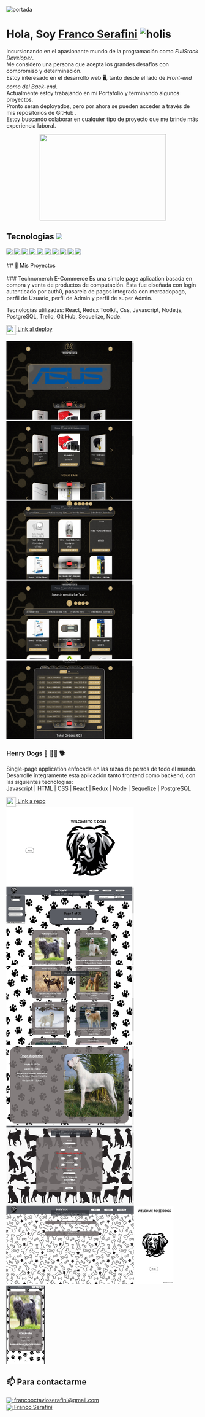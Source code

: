 ![portada](https://i.pinimg.com/originals/2f/f4/28/2ff428006f3ade5f10beac69372062ab.gif)

# **Hola, Soy [Franco Serafini](https://www.linkedin.com/in/emanuel-juri/)** <img width="45" src="https://user-images.githubusercontent.com/76783198/182454378-115c3a2e-50cc-490e-85f0-fbdfab7f36ba.gif" alt="holis">

Incursionando en el apasionante mundo de la programación como *FullStack Developer*.<br>
Me considero una persona que acepta los grandes desafíos con compromiso y determinación.<br>
Estoy interesado en el desarrollo web 🖥️, tanto desde el lado de *Front-end como del Back-end*.<br>
Actualmente estoy trabajando en mi Portafolio y terminando algunos proyectos. <br>
Pronto seran deployados, pero por ahora se pueden acceder a través de mis repositorios de GitHub . <br>
Estoy buscando colaborar en cualquier tipo de proyecto que me brinde más experiencia laboral. <br>
<div align="center" >
      <img align="center" src="https://user-images.githubusercontent.com/76783198/182483558-499ad227-69c3-4323-b4f5-abab4942dade.gif" width="330" height="225"  />
</div> 

<h2> Tecnologias <img src = "https://media2.giphy.com/media/QssGEmpkyEOhBCb7e1/giphy.gif?
cid=ecf05e47a0n3gi1bfqntqmob8g9aid1oyj2wr3ds3mg700bl&rid=giphy.gif" width = 32px> </h2>
<a href= https://github.com/jennyxlombardo?tab=repositories&q=&type=&language=reactjs&sort= > <img width ='50px' src ='https://raw.githubusercontent.com/rahulbanerjee26/githubAboutMeGenerator/main/icons/reactjs.svg'> </a>
<a href= https://github.com/jennyxlombardo?tab=repositories&q=&type=&language=javascript&sort= > <img width ='50px' src ='https://raw.githubusercontent.com/rahulbanerjee26/githubAboutMeGenerator/main/icons/javascript.svg'> </a>
<a href= https://github.com/jennyxlombardo?tab=repositories&q=&type=&language=css&sort= > <img width ='50px' src ='https://raw.githubusercontent.com/rahulbanerjee26/githubAboutMeGenerator/main/icons/css.svg'> </a>
<a href= https://github.com/jennyxlombardo?tab=repositories&q=&type=&language=express&sort= > <img width ='50px' src ='https://raw.githubusercontent.com/rahulbanerjee26/githubAboutMeGenerator/main/icons/express.svg'> </a>
<a href= https://github.com/jennyxlombardo?tab=repositories&q=&type=&language=git&sort= > <img width ='50px' src ='https://raw.githubusercontent.com/rahulbanerjee26/githubAboutMeGenerator/main/icons/git.svg'> </a>
<a href= https://github.com/jennyxlombardo?tab=repositories&q=&type=&language=github&sort= > <img width ='50px' src ='https://raw.githubusercontent.com/rahulbanerjee26/githubAboutMeGenerator/main/icons/github.svg'> </a>
<a href= https://github.com/jennyxlombardo?tab=repositories&q=&type=&language=html&sort= > <img width ='50px' src ='https://raw.githubusercontent.com/rahulbanerjee26/githubAboutMeGenerator/main/icons/html.svg'> </a>
<a href= https://github.com/jennyxlombardo?tab=repositories&q=&type=&language=postman&sort= > <img width ='50px' src ='https://raw.githubusercontent.com/rahulbanerjee26/githubAboutMeGenerator/main/icons/postman.svg'> </a>
<a href= https://github.com/jennyxlombardo?tab=repositories&q=&type=&language=redux&sort= > <img width ='50px' src ='https://raw.githubusercontent.com/rahulbanerjee26/githubAboutMeGenerator/main/icons/redux.svg'> </a>
<a href= https://github.com/jennyxlombardo?tab=repositories&q=&type=&language=postgresql&sort= > <img width ='50px' src ='https://raw.githubusercontent.com/rahulbanerjee26/githubAboutMeGenerator/main/icons/postgresql.svg'> </a>
</br></br>
## 📌 Mis Proyectos
</br></br>
### Technomerch E-Commerce
Es una simple page aplication basada en compra y venta de productos de computación. Esta fue diseñada con login autenticado por auth0, pasarela de pagos integrada con mercadopago, perfil de Usuario, perfil de Admin y perfil de super Admin. 

Tecnologías utilizadas: React, Redux Toolkit, Css, Javascript, Node.js, PostgreSQL, Trello, Git Hub, Sequelize, Node.

<a href="https://6evi.duckdns.org:1337/">
      <img align="center" src="https://user-images.githubusercontent.com/76783198/183681387-b4432771-313b-4527-a157-75786233b3b0.svg" width="25" height="25"/>
      Link al deploy
</a>
</br></br>
<img src ='./images/eCommerce home.jpg' width="333" height="205">
<img src ='./images/eCommerce home2.jpg' width="333" height="205">
<img src ='./images/eCommerce catalogo.jpg' width="333" height="205">
<img src ='./images/eCommerce search.jpg' width="333" height="205">
<img src ='./images/eCommerce dashboard.jpg' width="333" height="205">



### Henry Dogs :dog: :service_dog: :dog2:
Single-page application enfocada en las razas de perros de todo el mundo.<br>
Desarrolle íntegramente esta aplicación tanto frontend como backend, con las siguientes tecnologías:<br>
Javascript | HTML | CSS | React | Redux | Node | Sequelize | PostgreSQL<br>

<a href="https://github.com/francoSerafini/DOGS-APP">
      <img align="center" src="https://user-images.githubusercontent.com/76783198/183681387-b4432771-313b-4527-a157-75786233b3b0.svg" width="25" height="25"/>
      Link a repo
</a>
</br>
<div align="row" >
      <img src="./images/dog landing.png" width="333" height="205"  />
      <img src="./images/dog home.jpg" width="333" height="205"  />
      <img src="./images/dog cards.jpg" width="333" height="205"  />
      <img src="./images/dog detail.jpg" width="333" height="205"  />
      <img src="./images/dog create.jpg" width="333" height="205"  />
      <img src="./images/dog favorites.jpg" width="333" height="205"  />
      <img src="./images/Dog home res.jpg" width="100" height="205"  />
      <img src="./images/Dog detail res.jpg" width="100" height="205"  />
</div>

## 📫 Para contactarme 

<p>
    <a href="https://francooctavioserafini@gmail.com">
      <img align="center" src="https://user-images.githubusercontent.com/76783198/182482940-c4a2a044-de93-4450-b354-9628cbb175c9.svg"/>
      francooctavioserafini@gmail.com
    </a>    
    <br>
    <a href="https://www.linkedin.com/in/franco-octavio-serafini-678265257/">
      <img align="center" src="https://user-images.githubusercontent.com/76783198/182481396-19c89e94-f3ba-4e33-9df4-f5b7a094cf8f.svg"/>
      Franco Serafini
    </a>
<p/>



